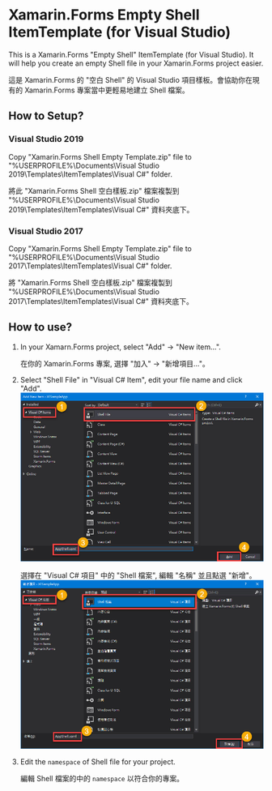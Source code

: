 # Xamarin.Forms Empty Shell ItemTemplate (for Visual Studio)

This is a Xamarin.Forms "Empty Shell" ItemTemplate (for Visual Studio). It will help you create an empty Shell file in your Xamarin.Forms project easier.  
 
這是 Xamarin.Forms 的 "空白 Shell" 的 Visual Studio 項目樣板。會協助你在現有的 Xamarin.Forms 專案當中更輕易地建立 Shell 檔案。  

## How to Setup?

### Visual Studio 2019
Copy "Xamarin.Forms Shell Empty Template.zip" file to "%USERPROFILE%\Documents\Visual Studio 2019\Templates\ItemTemplates\Visual C#" folder.  
 
將此 "Xamarin.Forms Shell 空白樣板.zip" 檔案複製到 "%USERPROFILE%\Documents\Visual Studio 2019\Templates\ItemTemplates\Visual C#" 資料夾底下。  

### Visual Studio 2017
Copy "Xamarin.Forms Shell Empty Template.zip" file to "%USERPROFILE%\Documents\Visual Studio 2017\Templates\ItemTemplates\Visual C#" folder.  
 
將 "Xamarin.Forms Shell 空白樣板.zip" 檔案複製到 "%USERPROFILE%\Documents\Visual Studio 2017\Templates\ItemTemplates\Visual C#" 資料夾底下。  

## How to use?

1. In your Xamarn.Forms project, select "Add" -> "New item...".  
 
   在你的 Xamarin.Forms 專案, 選擇 "加入" -> "新增項目..."。
   
2. Select "Shell File" in "Visual C# Item", edit your file name and click "Add".  
   ![English](https://github.com/JamestsaiTW/Xamarin.Forms-Empty-Shell-Item-Template/blob/master/Screenshots/English.jpg)
 
   選擇在 "Visual C# 項目" 中的 "Shell 檔案", 編輯 "名稱" 並且點選 "新增"。  
   ![繁體中文](https://github.com/JamestsaiTW/Xamarin.Forms-Empty-Shell-Item-Template/blob/master/Screenshots/Traditional%20Chinese.jpg)

3. Edit the `namespace` of Shell file for your project.  
 
   編輯 Shell 檔案的中的 `namespace` 以符合你的專案。
